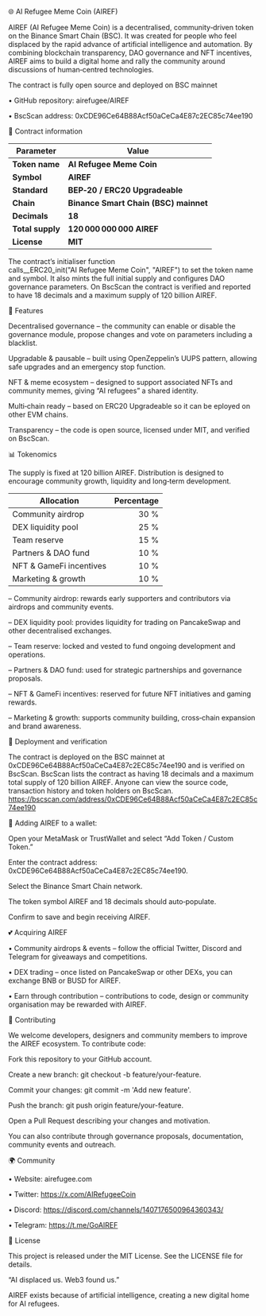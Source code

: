 <!-- English README for AI Refugee Meme Coin (AIREF). This document explains the purpose of the project, summarises the key contract parameters, describes tokenomics and features, and provides guidance on contributing and participating in the community. Sources are cited from BscScan and the open‑source contract on GitHub. -->
🌐 AI Refugee Meme Coin (AIREF)

AIREF (AI Refugee Meme Coin) is a decentralised, community‑driven token
on the Binance Smart Chain (BSC). It was created for people who feel
displaced by the rapid advance of artificial intelligence and automation.
By combining blockchain transparency, DAO governance and NFT incentives,
AIREF aims to build a digital home and rally the community around
discussions of human‑centred technologies.

The contract is fully open source and deployed on BSC mainnet

• GitHub repository: airefugee/AIREF

• BscScan address: 0xCDE96Ce64B88Acf50aCeCa4E87c2EC85c74ee190

📜 Contract information

| Parameter        | Value                                 |
| ---------------- | ------------------------------------- |
| **Token name**   | **AI Refugee Meme Coin**              |
| **Symbol**       | **AIREF**                             |
| **Standard**     | **BEP‑20 / ERC20 Upgradeable**        |
| **Chain**        | **Binance Smart Chain (BSC) mainnet** |
| **Decimals**     | **18**                                |
| **Total supply** | **120 000 000 000 AIREF**             |
| **License**      | **MIT**                               |


The contract’s initialiser function calls__ERC20_init("AI Refugee Meme Coin", "AIREF") to set the token name and symbol. 
It also mints the full initial supply and configures DAO governance parameters. 
On BscScan the contract is verified and reported to have 18 decimals and a maximum supply of 120 billion AIREF.

🚀 Features

Decentralised governance – the community can enable or disable the governance module, propose changes and vote on parameters including a blacklist.

Upgradable & pausable – built using OpenZeppelin’s UUPS pattern, allowing safe upgrades and an emergency stop function.

NFT & meme ecosystem – designed to support associated NFTs and community memes, giving “AI refugees” a shared identity.

Multi‑chain ready – based on ERC20 Upgradeable so it can be eployed on other EVM chains.

Transparency – the code is open source, licensed under MIT, and verified on BscScan.

📊 Tokenomics

The supply is fixed at 120 billion AIREF. Distribution is designed to
encourage community growth, liquidity and long‑term development.

| Allocation              | Percentage |
| ----------------------- | ---------: |
| Community airdrop       |       30 % |
| DEX liquidity pool      |       25 % |
| Team reserve            |       15 % |
| Partners & DAO fund     |       10 % |
| NFT & GameFi incentives |       10 % |
| Marketing & growth      |       10 % |


– Community airdrop: rewards early supporters and contributors via
airdrops and community events.

– DEX liquidity pool: provides liquidity for trading on PancakeSwap
and other decentralised exchanges.

– Team reserve: locked and vested to fund ongoing development and
operations.

– Partners & DAO fund: used for strategic partnerships and
governance proposals.

– NFT & GameFi incentives: reserved for future NFT initiatives and
gaming rewards.

– Marketing & growth: supports community building, cross‑chain
expansion and brand awareness.

🔧 Deployment and verification

The contract is deployed on the BSC mainnet at 0xCDE96Ce64B88Acf50aCeCa4E87c2EC85c74ee190 and is verified on
BscScan. BscScan lists the contract as having 18 decimals and a maximum total supply of 120 billion AIREF.
Anyone can view the source code, transaction history and token holders on BscScan.
https://bscscan.com/address/0xCDE96Ce64B88Acf50aCeCa4E87c2EC85c74ee190

🍕 Adding AIREF to a wallet:

Open your MetaMask or TrustWallet and select “Add Token / Custom Token.”

Enter the contract address:
0xCDE96Ce64B88Acf50aCeCa4E87c2EC85c74ee190.

Select the Binance Smart Chain network.

The token symbol AIREF and 18 decimals should auto‑populate.

Confirm to save and begin receiving AIREF.

💕 Acquiring AIREF

• Community airdrops & events – follow the official Twitter,
Discord and Telegram for giveaways and competitions.

• DEX trading – once listed on PancakeSwap or other DEXs, you can
exchange BNB or BUSD for AIREF.

• Earn through contribution – contributions to code, design or
community organisation may be rewarded with AIREF.

🤝 Contributing

We welcome developers, designers and community members to improve the
AIREF ecosystem. To contribute code:

Fork this repository to your GitHub account.

Create a new branch: git checkout -b feature/your-feature.

Commit your changes: git commit -m 'Add new feature'.

Push the branch: git push origin feature/your-feature.

Open a Pull Request describing your changes and motivation.

You can also contribute through governance proposals, documentation,
community events and outreach.

🌍 Community

• Website: airefugee.com

• Twitter: https://x.com/AIRefugeeCoin

• Discord: https://discord.com/channels/1407176500964360343/

• Telegram: https://t.me/GoAIREF

📖 License

This project is released under the MIT License. See the
LICENSE file for details.

“AI displaced us. Web3 found us.”

AIREF exists because of artificial intelligence, creating a new
digital home for AI refugees.
